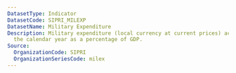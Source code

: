 ```yaml
---
DatasetType: Indicator
DatasetCode: SIPRI_MILEXP
DatasetName: Military Expenditure
Description: Military expenditure (local currency at current prices) according to
  the calendar year as a percentage of GDP.
Source:
  OrganizationCode: SIPRI
  OrganizationSeriesCode: milex
---
```


